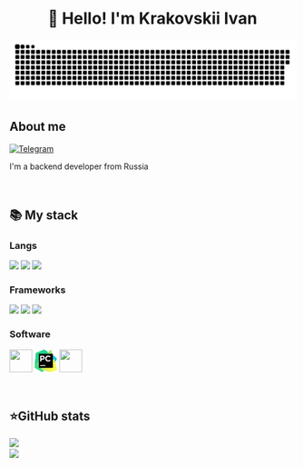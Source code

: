 <h1 align="center">👋 Hello! I'm Krakovskii Ivan </h1>

<p align="center">
 <img width="600" src="assets/github-snake.svg" alt="snake"/>
</p>



## About me
[![Telegram](https://img.shields.io/badge/-Telegram-2CA5E0?style=flat&logo=telegram&logoColor=white)](https://t.me/ivkrak)

I'm a backend developer from Russia  
<br>
<br>
<summary><h2><b>📚 My stack</b></h2></summary>
<p>
    <h3>Langs</h3>
    <img src="https://skillicons.dev/icons?i=py&perline=7" />
    <img src="https://skillicons.dev/icons?i=postgres&perline=7" />
    <img src="https://skillicons.dev/icons?i=sqlite&perline=7" />
</p>

<p>
    <h3>Frameworks</h3>
    <img src="https://skillicons.dev/icons?i=django&perline=7" />
    <img src="https://skillicons.dev/icons?i=docker&perline=7" />
    <img src="https://skillicons.dev/icons?i=git&perline=7" />
</p>


<p>
<h3>Software</h3>
<img width="40" height="40" src="https://skillicons.dev/icons?i=neovim&perline=7" />
<img width="40" height="40" src="assets/PyCharm_Icon.svg" />
<img width="40" height="40" src="https://skillicons.dev/icons?i=linux" />
</p>

<br>
<summary><h2><b>⭐GitHub stats</b></h2></summary>

<p>
    <img width="300" src="https://github-readme-stats.vercel.app/api?username=IKrakovskii&count_private=true&show_icons=true&theme=cobalt&layout=compact&hide_border=true" />
    <br>
    <img width="300" src="https://github-readme-stats.vercel.app/api/top-langs?username=IKrakovskii&layout=compact&theme=cobalt" />
</p>
